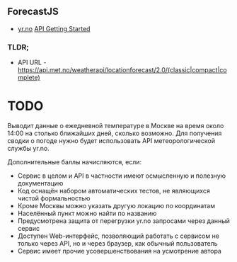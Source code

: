## ForecastJS

- [yr.no](https://www.yr.no/en) [API Getting Started](https://developer.yr.no/doc/GettingStarted/)

### TLDR;

- API URL - https://api.met.no/weatherapi/locationforecast/2.0/(classic|compact|complete)


# TODO

Выводит данные о ежедневной температуре в Москве на время около 14:00 на столько ближайших дней, сколько возможно. 
Для получения сводки о погоде нужно будет использовать API метеорологической службы yr.no. 

Дополнительные баллы начисляются, если:
- Сервис в целом и API в частности имеют осмысленную и полезную документацию
- Код оснащён набором автоматических тестов, не являющихся чистой формальностью
- Кроме Москвы можно указать другую локацию по координатам
- Населённый пункт можно найти по названию
- Предусмотрена защита от перегрузки yr.no запросами через данный сервис
- Доступен Web-интерфейс, позволяющий работать с сервисом не только через API, но и через браузер, как обычный пользователь
- Сервис имеет прочие усовершенствования на усмотрение автора
